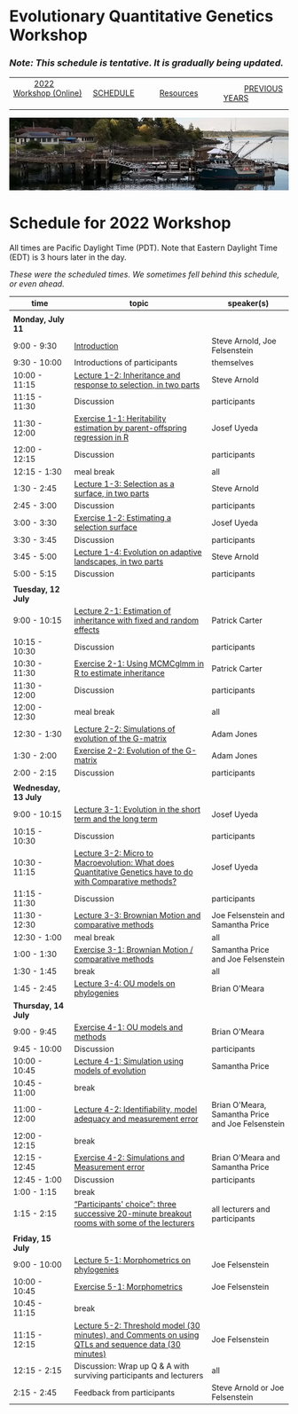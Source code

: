 
# Evolutionary Quantitative Genetics Workshop #

### _Note: This schedule is tentative.  It is gradually being updated._ ###

|        |        |        |    |
|--------|---------------------------------------------|--------------------|------------------------------------------|
| &nbsp;&nbsp;&nbsp;&nbsp;&nbsp;&nbsp;&nbsp;&nbsp;&nbsp; [2022 Workshop (Online)](/index.html) &nbsp;&nbsp;&nbsp;&nbsp;&nbsp;&nbsp;&nbsp;&nbsp;&nbsp; | &nbsp;&nbsp;&nbsp;&nbsp;&nbsp;&nbsp;&nbsp;&nbsp;&nbsp;&nbsp;&nbsp;&nbsp; [SCHEDULE](/2022/schedule.html) &nbsp;&nbsp;&nbsp;&nbsp;&nbsp;&nbsp;&nbsp;&nbsp;&nbsp; | &nbsp;&nbsp;&nbsp;&nbsp;&nbsp;&nbsp;&nbsp;&nbsp;&nbsp;&nbsp;&nbsp;&nbsp; [Resources](/2022/resources.html) &nbsp;&nbsp;&nbsp;&nbsp;&nbsp;&nbsp;&nbsp;&nbsp;&nbsp; | &nbsp;&nbsp;&nbsp;&nbsp;&nbsp;&nbsp;&nbsp;&nbsp;&nbsp; [PREVIOUS YEARS](/2022/previous.html) &nbsp;&nbsp;&nbsp;&nbsp;&nbsp;&nbsp; |


<div align="left">
<img src="/media/FHLimage2018b.jpg" alt="FHL waterfront in 2018">
</div>

# Schedule for 2022 Workshop #

All times are Pacific Daylight Time (PDT).  Note that Eastern Daylight Time (EDT) is 3 hours later in the day.

<em>These were the scheduled times.  We sometimes fell behind this schedule, or even ahead.</em>

| time | topic  |  speaker(s) |
|---------|-------------|------------------|
| | | |
| **Monday, July 11**  |   |    |   
| 9:00 - 9:30 | [Introduction](lecture1-1.html) | Steve Arnold, Joe Felsenstein |
| 9:30 - 10:00 | Introductions of participants | themselves |
| 10:00 - 11:15 | [Lecture 1-2:  Inheritance and response to selection, in two parts](lecture1-2.html) | Steve Arnold | 
| 11:15 - 11:30 | Discussion | participants |
| 11:30 - 12:00 | [Exercise 1-1:  Heritability estimation by parent-offspring regression in R](exercise1-1.html) | Josef Uyeda |
| 12:00 - 12:15 | Discussion | participants |
| 12:15 - 1:30 | meal break | all |
| 1:30 - 2:45 | [Lecture 1-3:  Selection as a surface, in two parts](lecture1-3.html) | Steve Arnold |
| 2:45 - 3:00 | Discussion | participants |
| 3:00 - 3:30 | [Exercise 1-2:  Estimating a selection surface](exercise1-2.html)  | Josef Uyeda |
| 3:30 - 3:45 | Discussion | participants |
| 3:45 - 5:00 | [Lecture 1-4:  Evolution on adaptive landscapes, in two parts](lecture1-4.html) | Steve Arnold |
| 5:00 - 5:15 | Discussion | participants |
|  |  |  |
| **Tuesday, 12 July** | | |
| 9:00 - 10:15 | [Lecture 2-1:  Estimation of inheritance with fixed and random effects](lecture2-1.html) | Patrick Carter | 
| 10:15 - 10:30 | Discussion | participants |
| 10:30 - 11:30 | [Exercise 2-1:  Using MCMCglmm in R to estimate inheritance](exercise2-1.html) | Patrick Carter |
| 11:30 - 12:00 | Discussion | participants |
| 12:00 - 12:30 | meal break | all |
| 12:30 - 1:30 | [Lecture 2-2:  Simulations of evolution of the G-matrix](lecture2-2.html) | Adam Jones | 
| 1:30 - 2:00 | [Exercise 2-2:  Evolution of the G-matrix](lecture2-2.html) | Adam Jones |
| 2:00 - 2:15 | Discussion | participants | 
| | | |
| **Wednesday, 13 July** | | |
| 9:00 - 10:15 | [Lecture 3-1:  Evolution in the short term and the long term](lecture3-1.html) | Josef Uyeda |
| 10:15 - 10:30 | Discussion | participants |
| 10:30 - 11:15 | [Lecture 3-2: Micro to Macroevolution: What does Quantitative Genetics have to do with Comparative methods?](lecture3-2.html) | Josef Uyeda | 
| 11:15 - 11:30 | Discussion | participants |
| 11:30 - 12:30 | [Lecture 3-3: Brownian Motion and comparative methods](lecture3-3.html) | Joe Felsenstein and Samantha Price |
| 12:30 - 1:00 | meal break | all |
| 1:00 - 1:30 | [Exercise 3-1: Brownian Motion / comparative methods](exercise3-1.html) | Samantha Price and Joe Felsenstein | 
| 1:30 - 1:45 | break | all |
| 1:45 - 2:45 | [Lecture 3-4: OU models on phylogenies](lecture3-4.html) | Brian O'Meara |
| **Thursday, 14 July** | | |
| 9:00 - 9:45 | [Exercise 4-1: OU models and methods](exercise4-1.html) | Brian O'Meara |
| 9:45 - 10:00 | Discussion | participants |
| 10:00 - 10:45 | [Lecture 4-1: Simulation using models of evolution](lecture4-1.html) | Samantha Price |
| 10:45 - 11:00 | break |  |
| 11:00 - 12:00 | [Lecture 4-2: Identifiability, model adequacy and measurement error](lecture4-2.html) | Brian O'Meara, Samantha Price and Joe Felsenstein | 
| 12:00 - 12:15 | break |  |
| 12:15 - 12:45 | [Exercise 4-2:  Simulations and Measurement error](exercise4-2.html) | Brian O'Meara and Samantha Price |
| 12:45 - 1:00 | Discussion | participants |
| 1:00 - 1:15 | break | |
| 1:15 - 2:15 | [“Participants' choice”: three successive 20-minute breakout rooms with some of the lecturers](lecture4-3.html) | all lecturers and participants |
| | | |
| **Friday, 15 July** | | |
| 9:00 - 10:00 | [Lecture 5-1: Morphometrics on phylogenies](lecture5-1.html) | Joe Felsenstein |
| 10:00 - 10:45 | [Exercise 5-1: Morphometrics](exercise5-1.html) | Joe Felsenstein|
| 10:45 - 11:15 | break |  |
| 11:15 - 12:15 | [Lecture 5-2: Threshold model (30 minutes), and Comments on using QTLs and sequence data (30 minutes)](lecture5-2.md) | Joe Felsenstein |
| 12:15 - 2:15 | Discussion: Wrap up Q & A with surviving participants and lecturers | all |
| 2:15 - 2:45 | Feedback from participants | Steve Arnold or Joe Felsenstein |
